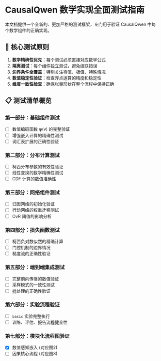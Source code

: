 # CausalQwen 数学实现全面测试指南

本文档提供一个全新的、更加严格的测试框架，专门用于验证 CausalQwen 中每个数学组件的正确实现。

## 🎯 核心测试原则

1. **数学精确性优先**：每个测试必须直接对应数学公式
2. **隔离测试**：每个组件独立测试，避免级联错误
3. **边界条件全覆盖**：特别关注零值、极值、特殊情况
4. **数值稳定性验证**：检查浮点运算的精度和稳定性
5. **维度一致性检查**：确保张量形状在整个流程中保持正确

## 📋 测试清单概览

### 第一部分：基础组件测试
- [ ] 数值编码函数 φ(v) 的完整验证
- [ ] 增强嵌入计算的精确性测试
- [ ] 词汇表扩展的正确性验证

### 第二部分：分布计算测试
- [ ] 柯西分布参数的有效性验证
- [ ] 线性变换的数学精确性测试
- [ ] CDF 计算的数值准确性

### 第三部分：网络组件测试
- [ ] 归因网络的初始化验证
- [ ] 行动网络的权重迁移测试
- [ ] OvR 阈值的影响分析

### 第四部分：损失函数测试
- [ ] 柯西负对数似然的精确计算
- [ ] 门控机制的边界情况
- [ ] 梯度流的正确性验证

### 第五部分：端到端集成测试
- [ ] 完整前向传播的数值验证
- [ ] 采样模式的一致性测试
- [ ] 批处理的正确性验证

### 第六部分：实验流程验证
- [ ] `basic` 实验完整执行
- [ ] 训练、评估、报告流程健全性

### 第七部分：模块化流程图验证
- [x] 数值感知嵌入 (对应图2)
- [ ] 因果核心流程 (对应图3)
